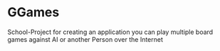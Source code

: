 # GGames
School-Project for creating an application you can play multiple board games against AI or another Person over the Internet
